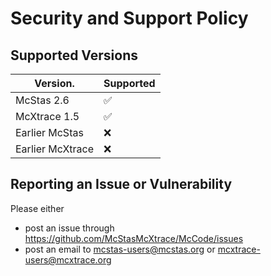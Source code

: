 # Security and Support Policy

## Supported Versions


| Version.         | Supported          |
| ---------------- | ------------------ |
| McStas 2.6       | :white_check_mark: |
| McXtrace 1.5     | :white_check_mark: |
| Earlier McStas   | :x:                |
| Earlier McXtrace | :x:                |

## Reporting an Issue or Vulnerability

Please either
* post an issue through https://github.com/McStasMcXtrace/McCode/issues
* post an email to mcstas-users@mcstas.org or mcxtrace-users@mcxtrace.org

